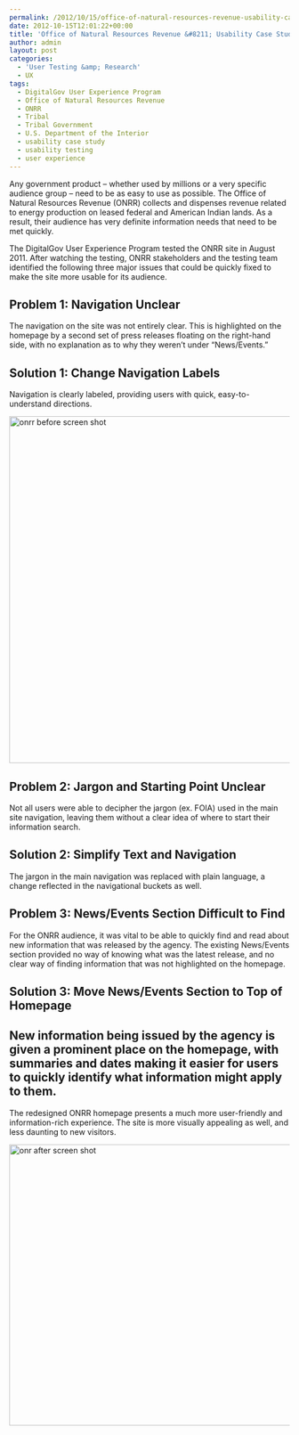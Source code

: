 ```yaml
---
permalink: /2012/10/15/office-of-natural-resources-revenue-usability-case-study/
date: 2012-10-15T12:01:22+00:00
title: 'Office of Natural Resources Revenue &#8211; Usability Case Study'
author: admin
layout: post
categories:
  - 'User Testing &amp; Research'
  - UX
tags:
  - DigitalGov User Experience Program
  - Office of Natural Resources Revenue
  - ONRR
  - Tribal
  - Tribal Government
  - U.S. Department of the Interior
  - usability case study
  - usability testing
  - user experience
---
```


Any government product &#8211; whether used by millions or a very specific audience group &#8211; need to be as easy to use as possible. The Office of Natural Resources Revenue (ONRR) collects and dispenses revenue related to energy production on leased federal and American Indian lands. As a result, their audience has very definite information needs that need to be met quickly.

The DigitalGov User Experience Program tested the ONRR site in August 2011. After watching the testing, ONRR stakeholders and the testing team identified the following three major issues that could be quickly fixed to make the site more usable for its audience.

## Problem 1: Navigation Unclear

The navigation on the site was not entirely clear. This is highlighted on the homepage by a second set of press releases floating on the right-hand side, with no explanation as to why they weren&#8217;t under “News/Events.”

## Solution 1: Change Navigation Labels

Navigation is clearly labeled, providing users with quick, easy-to-understand directions.

[<img class="alignnone size-full wp-image-93932" src="https://s3.amazonaws.com/sitesusa/wp-content/uploads/sites/212/2013/12/onrr-before.jpg" alt="onrr before screen shot" width="943" height="623" />](https://s3.amazonaws.com/sitesusa/wp-content/uploads/sites/212/2013/12/onrr-before.jpg)

## Problem 2: Jargon and Starting Point Unclear

Not all users were able to decipher the jargon (ex. FOIA) used in the main site navigation, leaving them without a clear idea of where to start their information search.

## Solution 2: Simplify Text and Navigation

The jargon in the main navigation was replaced with plain language, a change reflected in the navigational buckets as well.

## Problem 3: News/Events Section Difficult to Find

For the ONRR audience, it was vital to be able to quickly find and read about new information that was released by the agency. The existing News/Events section provided no way of knowing what was the latest release, and no clear way of finding information that was not highlighted on the homepage.

## Solution 3: Move News/Events Section to Top of Homepage

## New information being issued by the agency is given a prominent place on the homepage, with summaries and dates making it easier for users to quickly identify what information might apply to them.

The redesigned ONRR homepage presents a much more user-friendly and information-rich experience. The site is more visually appealing as well, and less daunting to new visitors.

[<img class="alignnone size-full wp-image-93952" src="https://s3.amazonaws.com/sitesusa/wp-content/uploads/sites/212/2013/12/onrr-after.jpg" alt="onr after screen shot" width="864" height="505" />](https://s3.amazonaws.com/sitesusa/wp-content/uploads/sites/212/2013/12/onrr-after.jpg)